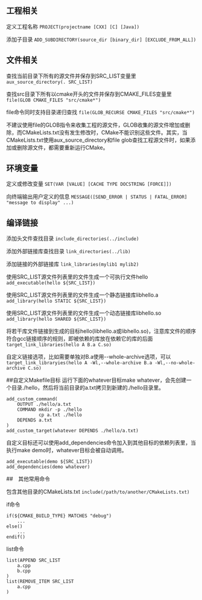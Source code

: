 ## 工程相关
定义工程名称
`PROJECT(projectname [CXX] [C] [Java])`

添加子目录
`ADD_SUBDIRECTORY(source_dir [binary_dir] [EXCLUDE_FROM_ALL])`

## 文件相关
查找当前目录下所有的源文件并保存到SRC_LIST变量里
`aux_source_directory(. SRC_LIST)`

查找src目录下所有以cmake开头的文件并保存到CMAKE_FILES变量里
`file(GLOB CMAKE_FILES "src/cmake*")`

file命令同时支持目录递归查找
`file(GLOB_RECURSE CMAKE_FILES "src/cmake*")`

不建议使用file的GLOB指令来收集工程的源文件，GLOB收集的源文件增加或删除，而CMakeLists.txt没有发生修改时，CMake不能识别这些文件。其实，当CMakeLists.txt使用aux_source_directory和file glob查找工程源文件时，如果添加或删除源文件，都需要重新运行CMake。

## 环境变量
定义或修改变量
`SET(VAR [VALUE] [CACHE TYPE DOCSTRING [FORCE]])`

向终端输出用户定义的信息
`MESSAGE([SEND_ERROR | STATUS | FATAL_ERROR] "message to display" ...)`

## 编译链接
添加头文件查找目录
`include_directories(../include)`

添加外部链接库查找目录
`link_directories(../lib)`

添加链接的外部链接库
`link_libraries(mylib1 mylib2)`

使用SRC_LIST源文件列表里的文件生成一个可执行文件hello
`add_executable(hello ${SRC_LIST})`

使用SRC_LIST源文件列表里的文件生成一个静态链接库libhello.a
`add_library(hello STATIC ${SRC_LIST})`

使用SRC_LIST源文件列表里的文件生成一个动态链接库libhello.so
`add_library(hello SHARED ${SRC_LIST})`

将若干库文件链接到生成的目标hello(libhello.a或libhello.so)，注意库文件的顺序符合gcc链接顺序的规则，即被依赖的库放在依赖它的库的后面
`target_link_libraries(hello A B.a C.so)`

自定义链接选项，比如需要单独对B.a使用--whole-archive选项，可以
`target_link_libraryies(hello A -Wl,--whole-archive B.a -Wl,--no-whole-archive C.so)`

##自定义Makefile目标
运行下面的whatever目标make whatever，会先创建一个目录./hello，然后将当前目录的a.txt拷贝到新建的./hello目录里。
```
add_custom_command(
    OUTPUT ./hello/a.txt
    COMMAND mkdir -p ./hello 
            cp a.txt ./hello
    DEPENDS a.txt
)
add_custom_target(whatever DEPENDS ./hello/a.txt)
```
自定义目标还可以使用add_dependencies命令加入到其他目标的依赖列表里，当执行make demo时，whatever目标会被自动调用。
```
add_executable(demo ${SRC_LIST})
add_dependencies(demo whatever)
```

##　其他常用命令

包含其他目录的CMakeLists.txt
`include(/path/to/another/CMakeLists.txt)`

if命令
```
if(${CMAKE_BUILD_TYPE} MATCHES "debug")
    ...
else()
    ...
endif()
```

list命令
```
list(APPEND SRC_LIST 
    a.cpp
    b.cpp
)
list(REMOVE_ITEM SRC_LIST
    a.cpp
)
```